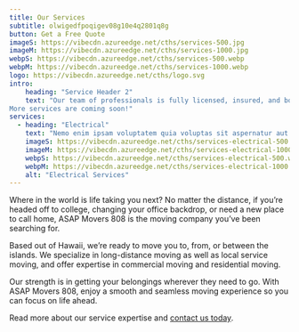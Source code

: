 ```yaml
---
title: Our Services
subtitle: olwigedfpoqigev08g10e4q2801q8g
button: Get a Free Quote
imageS: https://vibecdn.azureedge.net/cths/services-500.jpg
imageM: https://vibecdn.azureedge.net/cths/services-1000.jpg
webpS: https://vibecdn.azureedge.net/cths/services-500.webp
webpM: https://vibecdn.azureedge.net/cths/services-1000.webp
logo: https://vibecdn.azureedge.net/cths/logo.svg
intro:
    heading: "Service Header 2"
    text: "Our team of professionals is fully licensed, insured, and bonded in electrical services. 
More services are coming soon!"
services:
  - heading: "Electrical"
    text: "Nemo enim ipsam voluptatem quia voluptas sit aspernatur aut odit aut fugit, sed quia consequuntur. Nemo enim ipsam voluptatem quia voluptas sit aspernatur aut odit aut fugit, sed quia consequuntur. Nemo enim ipsam voluptatem quia voluptas sit aspernatur aut odit aut fugit, sed quia consequuntur. Nemo enim ipsam voluptatem quia voluptas sit aspernatur aut odit aut fugit, sed quia consequuntur."
    imageS: https://vibecdn.azureedge.net/cths/services-electrical-500.jpg
    imageM: https://vibecdn.azureedge.net/cths/services-electrical-1000.jpg
    webpS: https://vibecdn.azureedge.net/cths/services-electrical-500.webp
    webpM: https://vibecdn.azureedge.net/cths/services-electrical-1000.webp
    alt: "Electrical Services"
---      
```

Where in the world is life taking you next? No matter the distance, if you’re headed off to college, changing your office backdrop, or need a new place to call home, ASAP Movers 808 is the moving company you’ve been searching for.  

Based out of Hawaii, we’re ready to move you to, from, or between the islands. We specialize in long-distance moving as well as local service moving, and offer expertise in commercial moving and residential moving.   

Our strength is in getting your belongings wherever they need to go. With ASAP Movers 808, enjoy a smooth and seamless moving experience so you can focus on life ahead.   

Read more about our service expertise and [contact us today](/contact).




